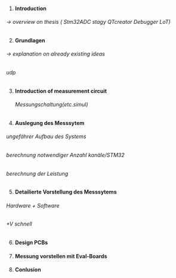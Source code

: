 1. #### Introduction

  ###### -> overview on thesis  (  Stm32ADC stagy QTcreator Debugger LoT)

2. #### Grundlagen

  ###### -> explanation on already existing ideas

  ###### udp

3. #### Introduction of measurement circuit

   ###### Messungschaltung(etc.simul)

4. #### Auslegung des Messsytem

  ###### ungefährer Aufbau des Systems

  ###### berechnung notwendiger Anzahl kanäle/STM32

  ###### berechnung der Leistung

5. ####  Detailierte Vorstellung des Messsytems

  ######  Hardware + Software

  ###### +V schnell

6. #### Design PCBs

7. #### Messung vorstellen mit Eval-Boards

8. #### Conlusion

